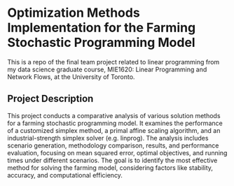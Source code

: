 # Optimization Methods Implementation for the Farming Stochastic Programming Model

This is a repo of the final team project related to linear programming from my data science graduate course, MIE1620: Linear Programming and Network Flows, at the University of Toronto. 

## Project Description

This project conducts a comparative analysis of various solution methods for a farming stochastic programming model. It examines the performance of a customized simplex method, a primal affine scaling algorithm, and an industrial-strength simplex solver (e.g. linprog). The analysis includes scenario generation, methodology comparison, results, and performance evaluation, focusing on mean squared error, optimal objectives, and running times under different scenarios. The goal is to identify the most effective method for solving the farming model, considering factors like stability, accuracy, and computational efficiency.
